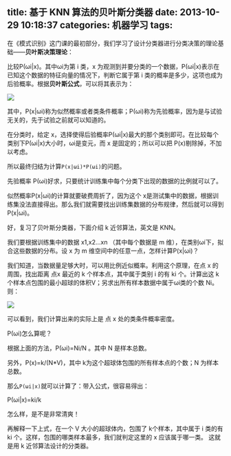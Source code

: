 title: 基于 KNN 算法的贝叶斯分类器
date: 2013-10-29 10:18:37
categories: 机器学习
tags:
---
在《模式识别》这门课的最初部分，我们学习了设计分类器进行分类决策的理论基础——**贝叶斯决策理论**：

比较P(ωi|x)。其中ωi为第 i 类，x 为观测到并要分类的一个数据，P(ωi|x)表示在已知这个数据的特征向量的情况下，判断它属于第 i 类的概率是多少，这项也成为后验概率。根据**贝叶斯公式**，可以将其表示为：

![](http://ww3.sinaimg.cn/large/5e8cb366jw1ea1uqqglqyj2089018745.jpg)

其中，P(x|ωi)称为似然概率或者类条件概率；P(ωi)称为先验概率，因为是与试验无关的，先于试验之前就可以知道的。

在分类时，给定 x，选择使得后验概率P(ωi|x)最大的那个类别即可。在比较每个类别下P(ωi|x)大小时，ωi是变元，而 x 是固定的；所以可以把 P(x)剔除掉，不加以考虑。

所以最终归结为计算`P(x|ωi)*P(ωi)`的问题。

先验概率 P(ωi)好求，只要统计训练集中每个分类下出现的数据的比例就可以了。

似然概率P(x|ωi)的计算就要破费周折了，因为这个 x是测试集中的数据，根据训练集没法直接得出。那么我们就需要找出训练集数据的分布规律，然后就可以得到P(x|ωi)。

<!--more-->

好，复习了贝叶斯分类器，下面介绍 k 近邻算法，英文是 KNN。

我们要根据训练集中的数据 x1,x2...xn （其中每个数据是 m 维），在类别ωi下，拟合这些数据的分布。设 x 为 m 维空间中的任意一点，怎样计算P(x|ωi)？

我们知道，当数据量足够大时，可以用比例近似概率。利用这个原理，在点 x 的周围，找出距离 点x 最近的 k 个样本点，其中属于类别 i 的有 ki 个。计算出这 k 个样本点包围的最小超球的体积V；另求出所有样本数据中属于ωi类的个数 Ni。则：

![](http://ww3.sinaimg.cn/large/5e8cb366jw1ea1vwsgyoqj203w013a9u.jpg)

可以看到，我们计算出来的实际上是 点 x 处的类条件概率密度。

P(ωi)怎么算呢？

根据上面的方法，P(ωi)=Ni/N 。其中 N 是样本总数。

另外，P(x)=k/(N*V)，其中 k为这个超球体包围的所有样本点的个数；N 为样本总数。

那么`P(ωi|x)`就可以计算了：带入公式，很容易得出：

P(ωi|x)=ki/k

怎么样，是不是非常清爽！

再解释一下上式，在一个 V 大小的超球体内，包围了 k个样本，其中属于 i 类的有 ki 个。这样，包围的哪类样本最多，我们就判定这里的 x 应该属于哪一类。 这就是用 k 近邻算法设计的分类器。






